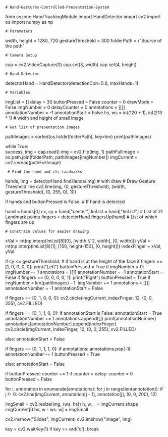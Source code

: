     # Hand-Gestures-Controlled-Presentation-System
from cvzone.HandTrackingModule import HandDetector
import cv2
import os
import numpy as np

    # Parameters
width, height = 1280, 720
gestureThreshold = 300
folderPath = r"Sourse of the path"

    # Camera Setup
cap = cv2.VideoCapture(0)
cap.set(3, width)
cap.set(4, height)

    # Hand Detector
detectorHand = HandDetector(detectionCon=0.8, maxHands=1)

    # Variables
imgList = []
delay = 30
buttonPressed = False
counter = 0
drawMode = False
imgNumber = 0
delayCounter = 0
annotations = [[]]
annotationNumber = -1
annotationStart = False
hs, ws = int(120 * 1), int(213 * 1)  # width and height of small image

    # Get list of presentation images
pathImages = sorted(os.listdir(folderPath), key=len)
print(pathImages)

while True:            
     success, img = cap.read()
    img = cv2.flip(img, 1)
    pathFullImage = os.path.join(folderPath, pathImages[imgNumber])
    imgCurrent = cv2.imread(pathFullImage)

     # Find the hand and its landmarks
hands, img = detectorHand.findHands(img)  # with draw
    # Draw Gesture Threshold line
    cv2.line(img, (0, gestureThreshold), (width, gestureThreshold), (0, 255, 0), 10)

if hands and buttonPressed is False:  # If hand is detected

hand = hands[0]
        cx, cy = hand["center"]
        lmList = hand["lmList"]  # List of 21 Landmark points
        fingers = detectorHand.fingersUp(hand)  # List of which fingers are up

    # Constrain values for easier drawing
xVal = int(np.interp(lmList[8][0], [width // 2, width], [0, width]))
        yVal = int(np.interp(lmList[8][1], [150, height-150], [0, height]))
        indexFinger = xVal, yVal

if cy <= gestureThreshold:  # If hand is at the height of the face
            if fingers == [1, 0, 0, 0, 0]:
                print("Left")
                buttonPressed = True
                 if imgNumber > 0:
                    imgNumber -= 1
                    annotations = [[]]
                    annotationNumber = -1
                    annotationStart = False
            if fingers == [0, 0, 0, 0, 1]:
                print("Right")
                buttonPressed = True
                if imgNumber < len(pathImages) - 1:
                    imgNumber += 1
                    annotations = [[]]
                    annotationNumber = -1
                    annotationStart = False

if fingers == [0, 1, 0, 0, 0]:
            cv2.circle(imgCurrent, indexFinger, 12, (0, 0, 255), cv2.FILLED)

if fingers == [0, 1, 1, 0, 0]:
            if annotationStart is False:
                annotationStart = True
                annotationNumber += 1
                annotations.append([])
            print(annotationNumber)
            annotations[annotationNumber].append(indexFinger)
            cv2.circle(imgCurrent, indexFinger, 12, (0, 0, 255), cv2.FILLED)

else:
            annotationStart = False

if fingers == [0, 1, 1, 1, 0]:
            if annotations:
                annotations.pop(-1)
                annotationNumber -= 1
                buttonPressed = True

else:
        annotationStart = False

if buttonPressed:
        counter += 1
        if counter > delay:
            counter = 0
            buttonPressed = False

for i, annotation in enumerate(annotations):
        for j in range(len(annotation)):
            if j != 0:
                cv2.line(imgCurrent, annotation[j - 1], annotation[j], (0, 0, 200), 12)

imgSmall = cv2.resize(img, (ws, hs))
    h, w, _ = imgCurrent.shape
    imgCurrent[0:hs, w - ws: w] = imgSmall

cv2.imshow("Slides", imgCurrent)
    cv2.imshow("Image", img)

key = cv2.waitKey(1)
    if key == ord('q'):
        break
